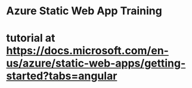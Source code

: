 # Azure Static Web App Training

# tutorial at https://docs.microsoft.com/en-us/azure/static-web-apps/getting-started?tabs=angular
